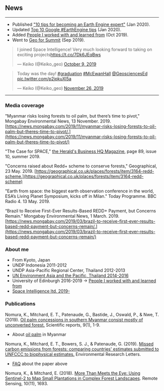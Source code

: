 <!-- Global site tag (gtag.js) - Google Analytics -->
<script async src="https://www.googletagmanager.com/gtag/js?id=UA-151917115-1"></script>
<script>
  window.dataLayer = window.dataLayer || [];
  function gtag(){dataLayer.push(arguments);}
  gtag('js', new Date());

  gtag('config', 'UA-151917115-1');
</script>
## News
---

- Published ["10 tips for becoming an Earth Engine expert"](https://medium.com/google-earth/10-tips-for-becoming-an-earth-engine-expert-b11aad9e598b) (Jan 2020).
- Updated [Top 10 Google #EarthEngine tips](gee.md) (Jan 2020).
- Added [People I worked with and learned from](uoe.md) (Oct 2019).
- Went to <a href="https://www.youtube.com/watch?v=M8u2ZeXLFyM&feature=youtu.be" target="_blank">Geo for Summit</a> (Sep 2019).

<blockquote class="twitter-tweet" data-dnt="true"><p lang="en" dir="ltr">I joined Space Intelligence! Very much looking forward to taking on exciting projects<a href="https://t.co/7Dk6JEqBws">https://t.co/7Dk6JEqBws</a></p>&mdash; Keiko (@Keiko_geo) <a href="https://twitter.com/Keiko_geo/status/1181984755983630336?ref_src=twsrc%5Etfw">October 9, 2019</a></blockquote> <script async src="https://platform.twitter.com/widgets.js" charset="utf-8"></script>

<blockquote class="twitter-tweet" data-dnt="true"><p lang="en" dir="ltr">Today was the day! <a href="https://twitter.com/hashtag/graduation?src=hash&amp;ref_src=twsrc%5Etfw">#graduation</a> <a href="https://twitter.com/hashtag/McEwanHall?src=hash&amp;ref_src=twsrc%5Etfw">#McEwanHall</a> <a href="https://twitter.com/GeosciencesEd?ref_src=twsrc%5Etfw">@GeosciencesEd</a> <a href="https://t.co/p2jpkuXl5a">pic.twitter.com/p2jpkuXl5a</a></p>&mdash; Keiko (@Keiko_geo) <a href="https://twitter.com/Keiko_geo/status/1199434717713633281?ref_src=twsrc%5Etfw">November 26, 2019</a></blockquote> <script async src="https://platform.twitter.com/widgets.js" charset="utf-8"></script>

---

### Media coverage

"Myanmar risks losing forests to oil palm, but there’s time to pivot," Mongabay Environmental News, 13 November. 2019. [https://news.mongabay.com/2019/11/myanmar-risks-losing-forests-to-oil-palm-but-theres-time-to-pivot/.](https://news.mongabay.com/2019/11/myanmar-risks-losing-forests-to-oil-palm-but-theres-time-to-pivot/)

"The Case for SPACE," [the Herald's Business HQ Magazine](https://edition.pagesuite-professional.co.uk/html5/reader/production/default.aspx?pubname=&edid=deb00c07-8192-46cc-91b8-070de88f594b), page 89, issue 10, summer 2019. 

"Concerns raised about Redd+ scheme to conserve forests," Geographical, 23 May. 2019. [https://geographical.co.uk/places/forests/item/3164-redd-scheme.](https://geographical.co.uk/places/forests/item/3164-redd-scheme)

"Earth from space: the biggest earth observation conference in the world, ESA’s Living Planet Symposium, kicks off in Milan." Today Programme. BBC Radio 4. 13 May. 2019.

“Brazil to Receive First-Ever Results-Based REDD+ Payment, but Concerns Remain.” Mongabay Environmental News, 1 March. 2019. [https://news.mongabay.com/2019/03/brazil-to-receive-first-ever-results-based-redd-payment-but-concerns-remain/.](https://news.mongabay.com/2019/03/brazil-to-receive-first-ever-results-based-redd-payment-but-concerns-remain/)

### About me
- From Kyoto, Japan
- UNDP Indonesia 2011-2012
- UNDP Asia-Pacific Regional Center, Thailand 2012-2013
- <a href="https://www.un-redd.org/single-post/2016/08/30/Breaking-stereotypes-of-REDD-finance-or-%E2%80%98Where-is-the-money%E2%80%99" blank="_blank">UN Environment Asia and the Pacific, Thailand 2014-2016</a>
- University of Edinburgh 2016-2019 -> [People I worked with and learned from](uoe.md)
- <a href="https://www.space-intelligence.com/" blank="_blank">Space Intelligence ltd. 2019-</a>

### Publications

Nomura, K., Mitchard, E. T., Patenaude, G., Bastide, J., Oswald, P., & Nwe, T. (2019). [Oil palm concessions in southern Myanmar consist mostly of unconverted forest.](https://www.nature.com/articles/s41598-019-48443-3) Scientific reports, 9(1), 1-9.
 - About [oil palm](op.md) in Myanmar

Nomura, K., Mitchard, E. T., Bowers, S. J., & Patenaude, G. (2019). [Missed carbon emissions from forests: comparing countries' estimates submitted to UNFCCC to biophysical estimates.](https://iopscience.iop.org/article/10.1088/1748-9326/aafc6b) Environmental Research Letters.
 - [FAQ](frel.md) about the paper above

Nomura, K., & Mitchard, E. (2018). [More Than Meets the Eye: Using Sentinel-2 to Map Small Plantations in Complex Forest Landscapes](https://www.mdpi.com/2072-4292/10/11/1693). Remote Sensing, 10(11), 1693.
